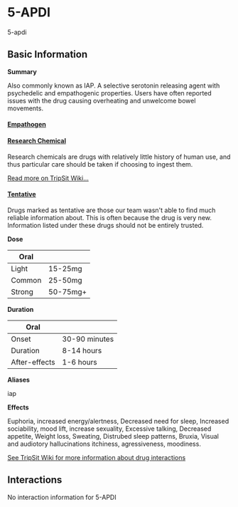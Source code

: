 # 5-APDI

5-apdi

## Basic Information

**Summary**

Also commonly known as IAP. A selective serotonin releasing agent with psychedelic and empathogenic properties. Users have often reported issues with the drug causing overheating and unwelcome bowel movements.

#### [Empathogen](/category/empathogen)

#### [Research Chemical](/category/research-chemical)

Research chemicals are drugs with relatively little history of human use, and thus particular care should be taken if choosing to ingest them.

[Read more on TripSit Wiki...](#{category.wiki})

#### [Tentative](/category/tentative)

Drugs marked as tentative are those our team wasn't able to find much reliable information about. This is often because the drug is very new. Information listed under these drugs should not be entirely trusted.

**Dose**

| Oral   |          |
| ------ | -------- |
| Light  | 15-25mg  |
| Common | 25-50mg  |
| Strong | 50-75mg+ |

**Duration**

| Oral          |               |
| ------------- | ------------- |
| Onset         | 30-90 minutes |
| Duration      | 8-14 hours    |
| After-effects | 1-6 hours     |

**Aliases**

iap  

**Effects**

Euphoria, increased energy/alertness, Decreased need for sleep, Increased sociability, mood lift, increase sexuality, Excessive talking, Decreased appetite, Weight loss, Sweating, Distrubed sleep patterns, Bruxia, Visual and audiotory hallucinations itchiness, agressiveness, moodiness.

[See TripSit Wiki for more information about drug interactions](http://combo.tripsit.me/)

## Interactions

No interaction information for 5-APDI